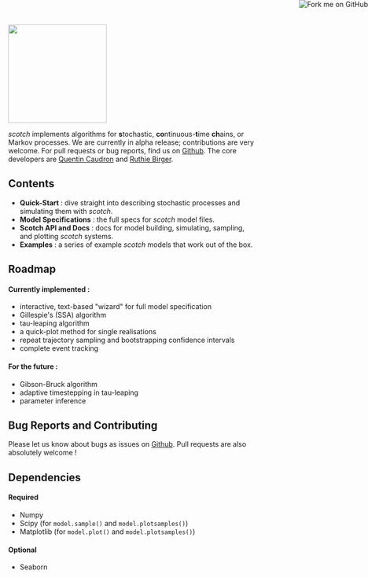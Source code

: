 <img src="https://raw.githubusercontent.com/QCaudron/scotch/master/docs/images/logo.jpg" style="width: 200px;" />

_scotch_ implements algorithms for **s**tochastic, **co**ntinuous-**t**ime **ch**ains, or Markov processes. We are currently in alpha release; contributions are very welcome. For pull requests or bug reports, find us on [Github](http://qcaudron.github.io/scotch). The core developers are [Quentin Caudron](http://quentincaudron.com) and [Ruthie Birger](http://ruthiebirger.com).





## Contents

- **Quick-Start** : dive straight into describing stochastic processes and simulating them with _scotch_.
- **Model Specifications** : the full specs for _scotch_ model files.
- **Scotch API and Docs** : docs for model building, simulating, sampling, and plotting _scotch_ systems.
- **Examples** : a series of example _scotch_ models that work out of the box.





## Roadmap

#### Currently implemented :

- interactive, text-based "wizard" for full model specification
- Gillespie's (SSA) algorithm
- tau-leaping algorithm
- a quick-plot method for single realisations
- repeat trajectory sampling and bootstrapping confidence intervals
- complete event tracking


#### For the future :

- Gibson-Bruck algorithm
- adaptive timestepping in tau-leaping
- parameter inference



## Bug Reports and Contributing

Please let us know about bugs as issues on [Github](http://github.com/QCaudron/scotch). Pull requests are also absolutely welcome !



## Dependencies

#### Required 

- Numpy
- Scipy (for `model.sample()` and `model.plotsamples()`)
- Matplotlib (for `model.plot()` and `model.plotsamples()`)

#### Optional

- Seaborn




<a href="https://github.com/QCaudron/scotch"><img style="position: absolute; top: 0; right: 0; border: 0;" src="https://camo.githubusercontent.com/38ef81f8aca64bb9a64448d0d70f1308ef5341ab/68747470733a2f2f73332e616d617a6f6e6177732e636f6d2f6769746875622f726962626f6e732f666f726b6d655f72696768745f6461726b626c75655f3132313632312e706e67" alt="Fork me on GitHub" data-canonical-src="https://s3.amazonaws.com/github/ribbons/forkme_right_darkblue_121621.png"></a>
